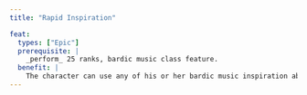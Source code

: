 ```yaml
---
title: "Rapid Inspiration"

feat:
  types: ["Epic"]
  prerequisite: |
    _perform_ 25 ranks, bardic music class feature.
  benefit: |
    The character can use any of his or her bardic music inspiration abilities as a standard action. The inspiration takes effect immediately after the character concludes the action.
---
```

